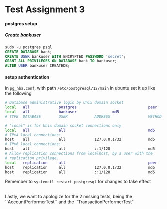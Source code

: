 # Test Assignment 3


#### postgres setup

##### Create bankuser
```sql
sudo -u postgres psql
CREATE DATABASE bank;
CREATE USER bankuser WITH ENCRYPTED PASSWORD 'secret';
GRANT ALL PRIVILEGES ON DATABASE bank TO bankuser;
ALTER USER bankuser CREATEDB;
``` 
#### setup authentication
in ``pg_hba.conf``, with path ``/etc/postgresql/12/main`` in ubuntu set it up like the following
```bash
# Database administrative login by Unix domain socket
local   all             postgres                                peer
local   all             bankuser				md5
# TYPE  DATABASE        USER            ADDRESS                 METHOD

# "local" is for Unix domain socket connections only
local   all             all                                     md5
# IPv4 local connections:
host    all             all             127.0.0.1/32            md5
# IPv6 local connections:
host    all             all             ::1/128                 md5
# Allow replication connections from localhost, by a user with the
# replication privilege.
local   replication     all                                     peer
host    replication     all             127.0.0.1/32            md5
host    replication     all             ::1/128                 md5

```

Remember to ``systemctl restart postgresql`` for changes to take effect

<br>
Lastly, we want to apologize for the 2 missing tests, being the ``AccountPerformerTest`` and the ``TransactionPerformerTest``
